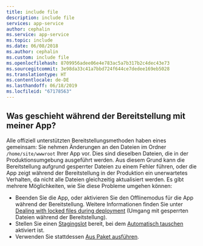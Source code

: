 ```yaml
---
title: include file
description: include file
services: app-service
author: cephalin
ms.service: app-service
ms.topic: include
ms.date: 06/08/2018
ms.author: cephalin
ms.custom: include file
ms.openlocfilehash: 8709956adee06e4e783ac5a7b317b2c4dec43e73
ms.sourcegitcommit: 3e98da33c41a7bbd724f644ce7dedee169eb5028
ms.translationtype: HT
ms.contentlocale: de-DE
ms.lasthandoff: 06/18/2019
ms.locfileid: "67178563"
---
```

## <a name="what-happens-to-my-app-during-deployment"></a>Was geschieht während der Bereitstellung mit meiner App?

Alle offiziell unterstützten Bereitstellungsmethoden haben eines gemeinsam: Sie nehmen Änderungen an den Dateien im Ordner `/home/site/wwwroot` Ihrer App vor. Dies sind dieselben Dateien, die in der Produktionsumgebung ausgeführt werden. Aus diesem Grund kann die Bereitstellung aufgrund gesperrter Dateien zu einem Fehler führen, oder die App zeigt während der Bereitstellung in der Produktion ein unerwartetes Verhalten, da nicht alle Dateien gleichzeitig aktualisiert werden. Es gibt mehrere Möglichkeiten, wie Sie diese Probleme umgehen können:

- Beenden Sie die App, oder aktivieren Sie den Offlinemodus für die App während der Bereitstellung. Weitere Informationen finden Sie unter [Dealing with locked files during deployment](https://github.com/projectkudu/kudu/wiki/Dealing-with-locked-files-during-deployment) (Umgang mit gesperrten Dateien während der Bereitstellung).
- Stellen Sie einen [Stagingslot](../articles/app-service/deploy-staging-slots.md) bereit, bei dem [Automatisch tauschen](../articles/app-service/deploy-staging-slots.md#configure-auto-swap) aktiviert ist. 
- Verwenden Sie stattdessen [Aus Paket ausführen](https://github.com/Azure/app-service-announcements/issues/84).
